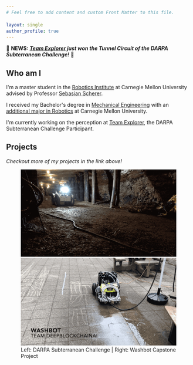```yaml
---
# Feel free to add content and custom Front Matter to this file.

layout: single
author_profile: true
---
```

:star2: **NEWS: _[Team Explorer](https://www.subt-explorer.com/) just won the 
Tunnel Circuit of the DARPA Subterranean Challenge!_** :star2:

## Who am I
I'm a master student in the [Robotics Institute](https://www.ri.cmu.edu/) 
at Carnegie Mellon University advised by Professor 
[Sebasian Scherer](https://www.ri.cmu.edu/ri-faculty/sebastian-scherer/). 

I received my Bachelor's degree in 
[Mechanical Engineering](https://www.meche.engineering.cmu.edu/) with an 
[additional major in Robotics](https://www.ri.cmu.edu/education/academic-programs/undergraduate-options/) 
at Carnegie Mellon University.

I'm currently working on the perception at 
[Team Explorer](https://www.subt-explorer.com/), 
the DARPA Subterranean Challenge Participant. 

## Projects
_Checkout more of my projects in the link above!_
<figure class="half">
	<img src="/assets/images/index_images/subT.gif">
	<img src="/assets/images/index_images/washbot_demo.gif">
	<figcaption>Left: DARPA Subterranean Challenge | Right: Washbot Capstone 
                Project</figcaption>
</figure>
